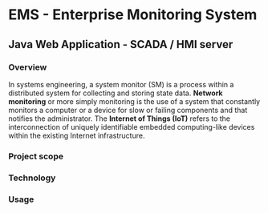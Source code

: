 # EMS - Enterprise Monitoring System

## Java Web Application - SCADA / HMI server

### Overview
In systems engineering, a system monitor (SM) is a process within a distributed system for collecting and storing state data. **Network monitoring** or more simply monitoring is the use of a system that constantly monitors a computer or a device for slow or failing components and that notifies the administrator. The **Internet of Things (IoT)** refers to the interconnection of uniquely identifiable embedded computing-like devices within the existing Internet infrastructure. 

### Project scope

### Technology

### Usage
